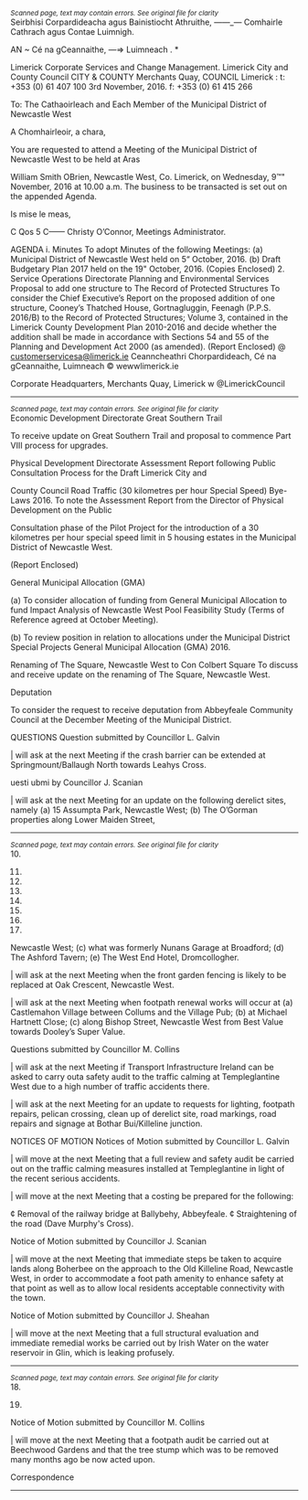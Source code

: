 *<small>Scanned page, text may contain errors. See original file for clarity</small>*  
Seirbhisi Corpardideacha agus Bainistiocht Athruithe,
_—_—_— Comhairle Cathrach agus Contae Luimnigh.

AN ~ Cé na gCeannaithe,
—=> Luimneach
. *

Limerick Corporate Services and Change Management.
Limerick City and County Council
CITY & COUNTY Merchants Quay,
COUNCIL Limerick
: t: +353 (0) 61 407 100
3rd November, 2016. f: +353 (0) 61 415 266

To: The Cathaoirleach and Each Member of the Municipal District of Newcastle West

A Chomhairleoir, a chara,

You are requested to attend a Meeting of the Municipal District of Newcastle West to be held at Aras

William Smith OBrien, Newcastle West, Co. Limerick, on Wednesday, 9™" November, 2016 at 10.00
a.m. The business to be transacted is set out on the appended Agenda.

Is mise le meas,

C Qos 5 C——
Christy O’Connor,
Meetings Administrator.

AGENDA
i. Minutes
To adopt Minutes of the following Meetings:
(a) Municipal District of Newcastle West held on 5“ October, 2016.
(b) Draft Budgetary Plan 2017 held on the 19" October, 2016.
(Copies Enclosed)
2. Service Operations Directorate
Planning and Environmental Services
Proposal to add one structure to The Record of Protected Structures
To consider the Chief Executive’s Report on the proposed addition of one structure, Cooney’s
Thatched House, Gortnagluggin, Feenagh (P.P.S. 2016/B) to the Record of Protected
Structures; Volume 3, contained in the Limerick County Development Plan 2010-2016 and
decide whether the addition shall be made in accordance with Sections 54 and 55 of the
Planning and Development Act 2000 (as amended).
(Report Enclosed)
@ customerservicesa@limerick.ie
Ceanncheathri Chorpardideach, Cé na gCeannaithe, Luimneach © wewwlimerick.ie

Corporate Headquarters, Merchants Quay, Limerick w @LimerickCouncil

---
*<small>Scanned page, text may contain errors. See original file for clarity</small>*  
Economic Development Directorate
Great Southern Trail

To receive update on Great Southern Trail and proposal to commence Part VIII process for
upgrades.

Physical Development Directorate
Assessment Report following Public Consultation Process for the Draft Limerick City and

County Council Road Traffic (30 kilometres per hour Special Speed) Bye-Laws 2016.
To note the Assessment Report from the Director of Physical Development on the Public

Consultation phase of the Pilot Project for the introduction of a 30 kilometres per hour
special speed limit in 5 housing estates in the Municipal District of Newcastle West.

(Report Enclosed)

General Municipal Allocation (GMA)

(a) To consider allocation of funding from General Municipal Allocation to fund Impact
Analysis of Newcastle West Pool Feasibility Study (Terms of Reference agreed at October
Meeting).

(b) To review position in relation to allocations under the Municipal District Special Projects
General Municipal Allocation (GMA) 2016.

Renaming of The Square, Newcastle West to Con Colbert Square
To discuss and receive update on the renaming of The Square, Newcastle West.

Deputation

To consider the request to receive deputation from Abbeyfeale Community Council at the
December Meeting of the Municipal District.

QUESTIONS
Question submitted by Councillor L. Galvin

| will ask at the next Meeting if the crash barrier can be extended at Springmount/Ballaugh
North towards Leahys Cross.

uesti ubmi by Councillor J. Scanian

| will ask at the next Meeting for an update on the following derelict sites, namely (a) 15
Assumpta Park, Newcastle West; (b) The O’Gorman properties along Lower Maiden Street,

---
*<small>Scanned page, text may contain errors. See original file for clarity</small>*  
10.

11.

12.

13.

14.

15.

16.

17.

Newcastle West; (c) what was formerly Nunans Garage at Broadford; (d) The Ashford Tavern;
(e) The West End Hotel, Dromcollogher.

| will ask at the next Meeting when the front garden fencing is likely to be replaced at Oak
Crescent, Newcastle West.

| will ask at the next Meeting when footpath renewal works will occur at (a) Castlemahon
Village between Collums and the Village Pub; (b) at Michael Hartnett Close; (c) along Bishop
Street, Newcastle West from Best Value towards Dooley’s Super Value.

Questions submitted by Councillor M. Collins

| will ask at the next Meeting if Transport Infrastructure Ireland can be asked to carry outa
safety audit to the traffic calming at Templeglantine West due to a high number of traffic
accidents there.

| will ask at the next Meeting for an update to requests for lighting, footpath repairs, pelican
crossing, clean up of derelict site, road markings, road repairs and signage at Bothar
Bui/Killeline junction.

NOTICES OF MOTION
Notices of Motion submitted by Councillor L. Galvin

| will move at the next Meeting that a full review and safety audit be carried out on the traffic
calming measures installed at Templeglantine in light of the recent serious accidents.

| will move at the next Meeting that a costing be prepared for the following:

¢ Removal of the railway bridge at Ballybehy, Abbeyfeale.
¢ Straightening of the road (Dave Murphy's Cross).

Notice of Motion submitted by Councillor J. Scanian

| will move at the next Meeting that immediate steps be taken to acquire lands along
Boherbee on the approach to the Old Killeline Road, Newcastle West, in order to
accommodate a foot path amenity to enhance safety at that point as well as to allow local
residents acceptable connectivity with the town.

Notice of Motion submitted by Councillor J. Sheahan

| will move at the next Meeting that a full structural evaluation and immediate remedial
works be carried out by Irish Water on the water reservoir in Glin, which is leaking profusely.

---
*<small>Scanned page, text may contain errors. See original file for clarity</small>*  
18.

19.

Notice of Motion submitted by Councillor M. Collins

| will move at the next Meeting that a footpath audit be carried out at Beechwood Gardens
and that the tree stump which was to be removed many months ago be now acted upon.

Correspondence

---
